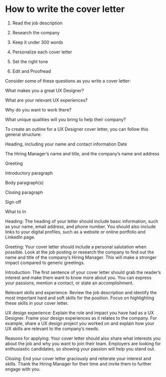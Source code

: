# How to write the cover letter

1. Read the job description

2. Research the company

3. Keep it under 300 words

4. Personalize each cover letter

5. Set the right tone

6. Edit and Proofread

Consider some of these questions as you write a cover letter:

What makes you a great UX Designer?

What are your relevant UX experiences?

Why do you want to work there?

What unique qualities will you bring to help their company?

To create an outline for a UX Designer cover letter, you can follow this general structure:

Heading, including your name and contact information
Date

The Hiring Manager’s name and title, and the company’s name and address

Greeting

Introductory paragraph

Body paragraph(s)

Closing paragraph

Sign off

What to In

Heading: The heading of your letter should include basic information, such as your name, email address, and phone number. You should also include links to your digital profiles, such as a website or online portfolio and LinkedIn page.

Greeting: Your cover letter should include a personal salutation when possible. Look at the job posting or research the company to find out the name and title of the company’s Hiring Manager. This will make a stronger impact compared to generic greetings.

Introduction: The first sentence of your cover letter should grab the reader’s interest and make them want to know more about you. You can express your passions, mention a contact, or state an accomplishment.

Relevant skills and experience: Review the job description and identify the most important hard and soft skills for the position. Focus on highlighting these skills in your cover letter.

UX design experience: Explain the role and impact you have had as a UX Designer. Frame your design experiences as it relates to the company. For example, share a UX design project you worked on and explain how your UX skills are relevant to the company’s needs.

Reasons for applying: Your cover letter should also share what interests you about the job and why you want to join their team. Employers are looking for enthusiastic candidates, so showing your passion will help you stand out.

Closing: End your cover letter graciously and reiterate your interest and skills. Thank the Hiring Manager for their time and invite them to further engage with you.
